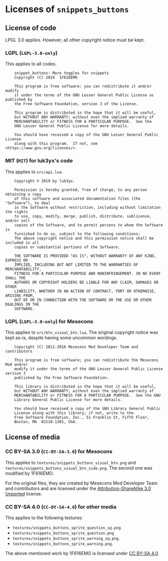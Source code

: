 # Licenses of `snippets_buttons`

## License of code

LPGL 3.0 applies. However, all other copyright notice must be kept.

### LGPL (`LGPL-3.0-only`)

This applies to all codes.

        snippet_buttons: More toggles for snippets
        Copyright (C) 2024  1F616EMO

        This program is free software: you can redistribute it and/or modify
        it under the terms of the GNU Lesser General Public License as published by
        the Free Software Foundation, version 3 of the License.

        This program is distributed in the hope that it will be useful,
        but WITHOUT ANY WARRANTY; without even the implied warranty of
        MERCHANTABILITY or FITNESS FOR A PARTICULAR PURPOSE.  See the
        GNU Lesser General Public License for more details.

        You should have received a copy of the GNU Lesser General Public License
        along with this program.  If not, see <https://www.gnu.org/licenses/>.

### MIT (`MIT`) for luk3yx's code

This applies to `src/api.lua`.

        Copyright © 2019 by luk3yx.

        Permission is hereby granted, free of charge, to any person obtaining a copy
        of this software and associated documentation files (the "Software"), to deal
        in the Software without restriction, including without limitation the rights
        to use, copy, modify, merge, publish, distribute, sublicense, and/or sell
        copies of the Software, and to permit persons to whom the Software is
        furnished to do so, subject to the following conditions:
        The above copyright notice and this permission notice shall be included in all
        copies or substantial portions of the Software.

        THE SOFTWARE IS PROVIDED "AS IS", WITHOUT WARRANTY OF ANY KIND, EXPRESS OR
        IMPLIED, INCLUDING BUT NOT LIMITED TO THE WARRANTIES OF MERCHANTABILITY,
        FITNESS FOR A PARTICULAR PURPOSE AND NONINFRINGEMENT. IN NO EVENT SHALL THE
        AUTHORS OR COPYRIGHT HOLDERS BE LIABLE FOR ANY CLAIM, DAMAGES OR OTHER
        LIABILITY, WHETHER IN AN ACTION OF CONTRACT, TORT OR OTHERWISE, ARISING FROM,
        OUT OF OR IN CONNECTION WITH THE SOFTWARE OR THE USE OR OTHER DEALINGS IN THE
        SOFTWARE.

### LGPL (`LGPL-3.0-only`) for Mesecons

This applies to `src/btn_visual_btn.lua`. The original copyright notice was kept as-is, despite having some uncommon wordings.

        Copyright (C) 2011-2016 Mesecons Mod Developer Team and contributors

        This program is free software; you can redistribute the Mesecons Mod and/or
        modify it under the terms of the GNU Lesser General Public License version 3
        published by the Free Software Foundation.

        This library is distributed in the hope that it will be useful,
        but WITHOUT ANY WARRANTY; without even the implied warranty of
        MERCHANTABILITY or FITNESS FOR A PARTICULAR PURPOSE.  See the GNU
        Library General Public License for more details.

        You should have received a copy of the GNU Library General Public
        License along with this library; if not, write to the
        Free Software Foundation, Inc., 51 Franklin St, Fifth Floor,
        Boston, MA  02110-1301, USA.

## License of media

### CC BY-SA 3.0 (`CC-BY-SA-3.0`) for Mesecons

This applies to `textures/snippets_buttons_visual_btn.png` and `textures/snippets_buttons_visual_btn_side.png`. The second one was modified by 1F616EMO.

For the original files, they are created by Mesecons Mod Developer Team and contributors and are licensed under the [Attribution-ShareAlike 3.0 Unported](http://creativecommons.org/licenses/by-sa/3.0/) license.

### CC BY-SA 4.0 (`CC-BY-SA-4.0`) for other media

This applies to the following textures:

* `textures/snippets_buttons_sprite_question_sq.png`
* `textures/snippets_buttons_sprite_question.png`
* `textures/snippets_buttons_sprite_warning_sq.png`.
* `textures/snippets_buttons_sprite_warning.png`.

The above mentioned work by 1F616EMO is licensed under [CC BY-SA 4.0](http://creativecommons.org/licenses/by-sa/4.0/).
